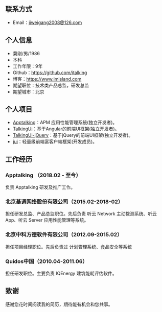 ## 联系方式
- Email：jiweigang2008@126.com

## 个人信息

 - 冀刚/男/1986
 - 本科
 - 工作年限：9年
 - Github：https://github.com/italking
 - 博客：https://www.imisland.com
 - 期望职位：技术类产品总监，研发总监
 - 期望城市：北京

## 个人项目
 - [Apptalking](https://www.apptalking.com/)：APM 应用性能管理系统(独立开发者)。
 - [TalkingUi](https://www.talkingui.com/)：基于Angular的前端UI框架(独立开发者)。
 - [TalkingUi-jQuery](https://jquery.talkingui.com/)：基于jQuery的前端UI框架(独立开发者)。
 - [jui](http://jui.org/)：轻量级前端富客户端框架(开发成员)。
 
## 工作经历
### Apptalking （2018.02 - 至今）
负责 Apptalking 研发及推广工作。
### 北京基调网络股份有限公司（2015.02-2018-02）
担任研发总监、产品总监职位。先后负责 听云 Network 主动拨测系统、听云 App、听云 Server 应用性能管理等系统。
### 北京中科方德软件有限公司（2012.09-2015.02）
担任项目经理职位。先后负责过 计划管理系统、食品安全等系统
### Quidos中国（2010.04-2011.06）
担任研发职位。主要负责 IQEnergy 建筑能耗评估软件。

## 致谢
感谢您花时间阅读我的简历，期待能有机会和您共事。